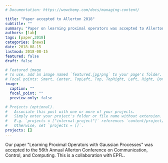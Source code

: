 ```yaml
---
# Documentation: https://wowchemy.com/docs/managing-content/

title: "Paper accepted to Allerton 2018"
subtitle: ""
summary: "Paper on learning proximal operators was accepted to Allerton 2018."
authors: [lab]
tags: [paper,2018]
categories: [news]
date: 2018-08-15
lastmod: 2018-08-15
featured: false
draft: false

# Featured image
# To use, add an image named `featured.jpg/png` to your page's folder.
# Focal points: Smart, Center, TopLeft, Top, TopRight, Left, Right, BottomLeft, Bottom, BottomRight.
image:
  caption: ""
  focal_point: ""
  preview_only: false

# Projects (optional).
#   Associate this post with one or more of your projects.
#   Simply enter your project's folder or file name without extension.
#   E.g. `projects = ["internal-project"]` references `content/project/deep-learning/index.md`.
#   Otherwise, set `projects = []`.
projects: []
---
```


Our paper "Learning Proximal Operators with Gaussian Processes" was accepted to the 56th Annual Allerton Conference on Communication, Control, and Computing.  This is a collaboration with EPFL.
